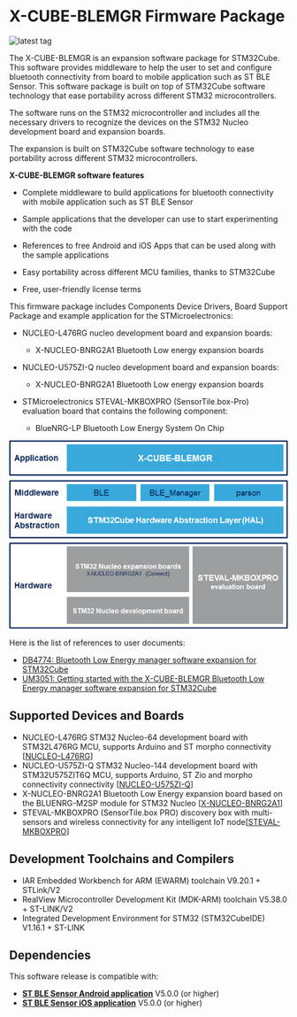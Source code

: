 # X-CUBE-BLEMGR Firmware Package

![latest tag](https://img.shields.io/github/v/tag/STMicroelectronics/x-cube-blemgr.svg?color=brightgreen)

The X-CUBE-BLEMGR is an expansion software package for STM32Cube.
This software provides middleware to help the user to set and configure bluetooth connectivity from board to mobile application such as ST BLE Sensor.
This software package is built on top of STM32Cube software technology that ease portability across different STM32 microcontrollers.

The software runs on the STM32 microcontroller and includes all the necessary drivers to recognize the devices on the STM32 Nucleo development board and expansion boards.

The expansion is built on STM32Cube software technology to ease portability across different STM32 microcontrollers.

**X-CUBE-BLEMGR software features**

- Complete middleware to build applications for bluetooth connectivity with mobile application such as ST BLE Sensor

- Sample applications that the developer can use to start experimenting with the code

- References to free Android and iOS Apps that can be used along with the sample applications

- Easy portability across different MCU families, thanks to STM32Cube

- Free, user-friendly license terms

This firmware package includes Components Device Drivers, Board Support Package and example application for the STMicroelectronics:

- NUCLEO-L476RG nucleo development board and expansion boards:
  - X-NUCLEO-BNRG2A1 Bluetooth Low energy expansion boards
  
- NUCLEO-U575ZI-Q nucleo development board and expansion boards:
  - X-NUCLEO-BNRG2A1 Bluetooth Low energy expansion boards
  
- STMicroelectronics STEVAL-MKBOXPRO (SensorTile.box-Pro)  evaluation board that contains the following component:
  - BlueNRG-LP Bluetooth Low Energy System On Chip

[![The X-CUBE-BLEMGR package contents](_htmresc/X-CUBE-BLEMGR_Software_Architecture.png)]()

Here is the list of references to user documents:

- [DB4774: Bluetooth Low Energy manager software expansion for STM32Cube](https://www.st.com/resource/en/data_brief/x-cube-blemgr.pdf)
- [UM3051: Getting started with the X-CUBE-BLEMGR Bluetooth Low Energy manager software expansion for STM32Cube](https://www.st.com/resource/en/user_manual/um3051-getting-started-with-the-xcubeblemgr-bluetooth-low-energy-manager-software-expansion-for-stm32cube-stmicroelectronics.pdf)

## Supported Devices and Boards

- NUCLEO-L476RG STM32 Nucleo-64 development board with STM32L476RG MCU, supports Arduino and ST morpho connectivity \[[NUCLEO-L476RG](https://www.st.com/content/st_com/en/products/evaluation-tools/product-evaluation-tools/mcu-mpu-eval-tools/stm32-mcu-mpu-eval-tools/stm32-nucleo-boards/nucleo-l476rg.html)\]
- NUCLEO-U575ZI-Q STM32 Nucleo-144 development board with STM32U575ZIT6Q MCU, supports Arduino, ST Zio and morpho connectivity connectivity \[[NUCLEO-U575ZI-Q](https://www.st.com/content/st_com/en/products/evaluation-tools/product-evaluation-tools/mcu-mpu-eval-tools/stm32-mcu-mpu-eval-tools/stm32-nucleo-boards/nucleo-u575zi-q.html)\]
- X-NUCLEO-BNRG2A1 Bluetooth Low Energy expansion board based on the BLUENRG-M2SP module for STM32 Nucleo \[[X-NUCLEO-BNRG2A1](https://www.st.com/en/ecosystems/x-nucleo-bnrg2a1.html)]
- STEVAL-MKBOXPRO (SensorTile.box PRO) discovery box with multi-sensors and wireless connectivity for any intelligent IoT node\[[STEVAL-MKBOXPRO](https://www.st.com/en/evaluation-tools/steval-mkboxpro.html)\]


## Development Toolchains and Compilers

-   IAR Embedded Workbench for ARM (EWARM) toolchain V9.20.1 + STLink/V2
-   RealView Microcontroller Development Kit (MDK-ARM) toolchain V5.38.0 + ST-LINK/V2
-   Integrated Development Environment for STM32 (STM32CubeIDE) V1.16.1 + ST-LINK
	
## Dependencies 

This software release is compatible with:

- [**ST BLE Sensor Android application**](https://play.google.com/store/apps/details?id=com.st.bluems)  V5.0.0 (or higher)
- [**ST BLE Sensor iOS application**](https://apps.apple.com/it/app/st-ble-sensor/id993670214)  V5.0.0 (or higher)
